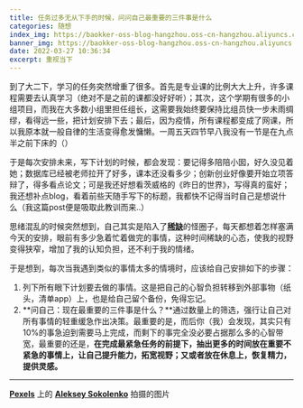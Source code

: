 ```yaml
---
title: 任务过多无从下手的时候，问问自己最重要的三件事是什么
categories: 随想
index_img: https://baokker-oss-blog-hangzhou.oss-cn-hangzhou.aliyuncs.com/cdn_for_blog/blog_imgs/pexels-aleksey-sokolenko-10194726.jpg
banner_img: https://baokker-oss-blog-hangzhou.oss-cn-hangzhou.aliyuncs.com/cdn_for_blog/blog_imgs/pexels-aleksey-sokolenko-10194726.jpg
date: 2022-03-27 10:36:34
excerpt: 重视当下
---
```



到了大二下，学习的任务突然增重了很多。首先是专业课的比例大大上升，许多课程需要去认真学习（绝对不是之前的课都没好好听）；其次，这个学期有很多的小组项目，而我在大多数小组里担任组长，这需要我始终要保持比组员快一步未雨绸缪，看得远一些，把计划安排下去；最后，因为疫情，所有课程都变成了网课，所以我原本就一般自律的生活变得愈发慵懒。一周五天四节早八我没有一节是在九点半之前下床的（）

于是每次安排未来，写下计划的时候，都会发现：要记得多陪陪小囡，好久没见着她；数据库已经被老师拉开了好多，课本还没看多少；创新创业好像要开始立项答辩了，得多看点论文；可是我还好想看茨威格的《昨日的世界》，写得真的蛮好；我还想补点blog，看着前些天随手写下的标题，我都快不记得当时自己是想说什么（我这篇post便是吸取此教训而来..）

思绪混乱的时候突然想到，自己其实是陷入了[**稀缺**](https://baokker.github.io/2022/02/02/%E3%80%8A%E7%A8%80%E7%BC%BA%E3%80%8B%E8%AF%BB%E4%B9%A6%E7%AC%94%E8%AE%B0/)的怪圈子，每天都想着怎样塞满今天的安排，眼前有多少急着忙着做完的事情，这种时间稀缺的心态，使我的视野变得狭窄，增加了我的认知负担，还不利于我的情绪。

于是想到，每次当我遇到类似的事情太多的情境时，应该给自己安排如下的步骤：

1. 列下所有眼下计划要去做的事情。这是把自己的心智负担转移到外部事物（纸头，清单app）上，也是给自己留个备份，免得忘记。
2. **问自己：现在最重要的三件事是什么？**通过数量上的筛选，强行让自己对所有事情的轻重缓急作出决策。最重要的是，而后你（我）会发现，其实只有10%的事急迫到需要马上完成，而剩下的事完全没必要占据那么多的心智带宽，最重要的还是，**在完成最紧急任务的前提下，抽出更多的时间放在重要不紧急的事情上，让自己提升能力，拓宽视野；又或者放在休息上，恢复精力，提供灵感。**

---

**[Pexels](https://www.pexels.com/zh-cn/photo/10194726/?utm_content=attributionCopyText&utm_medium=referral&utm_source=pexels)** 上的 **[Aleksey Sokolenko](https://www.pexels.com/zh-cn/@aleksey-sokolenko-2501915?utm_content=attributionCopyText&utm_medium=referral&utm_source=pexels)** 拍摄的图片
